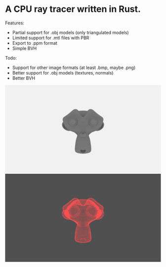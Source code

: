 # A CPU ray tracer written in Rust.

Features:
- Partial support for .obj models (only triangulated models)
- Limited support for .mtl files with PBR
- Export to .ppm format
- Simple BVH

Todo:
- Support for other image formats (at least .bmp, maybe .png)
- Better support for .obj models (textures, normals)
- Better BVH

![~250K triangles, 20 spp, 5 max bounces, 1920x1080, ~114 seconds to render](suzanne_250k.png)
![Same model with debug visualization of the BVH](suzanne_250k_debug.png)

